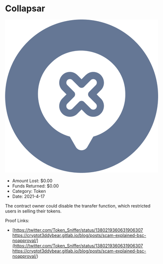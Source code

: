 # Collapsar
![Collapsar](/rektimages/Collapsar.png)
- Amount Lost: $0.00
- Funds Returned: $0.00
- Category: Token
- Date: 2021-4-17

The contract owner could disable the transfer function, which restricted users in selling their tokens.


Proof Links:
- [https://twitter.com/Token_Sniffer/status/1380219360631906307 https://cryptot3ddybear.gitlab.io/blog/posts/scam-explained-bsc-noapproval/](https://twitter.com/Token_Sniffer/status/1380219360631906307 https://cryptot3ddybear.gitlab.io/blog/posts/scam-explained-bsc-noapproval/)



